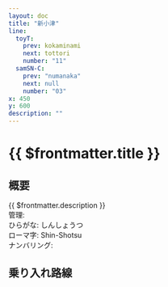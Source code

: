 ```yaml
---
layout: doc
title: "新小津"
line:
  toyT:
    prev: kokaminami
    next: tottori
    number: "11"
  samSN-C:
    prev: "numanaka"
    next: null
    number: "03"
x: 450
y: 600
description: ""
---
```


# {{ $frontmatter.title }}
<!-- ![駅の写真の説明](駅の写真のURL) -->

## 概要
{{ $frontmatter.description }}  
管理:   
ひらがな: しんしょうつ  
ローマ字: Shin-Shotsu  
ナンバリング: <Numberling />

## 乗り入れ路線
<LineInfo />
